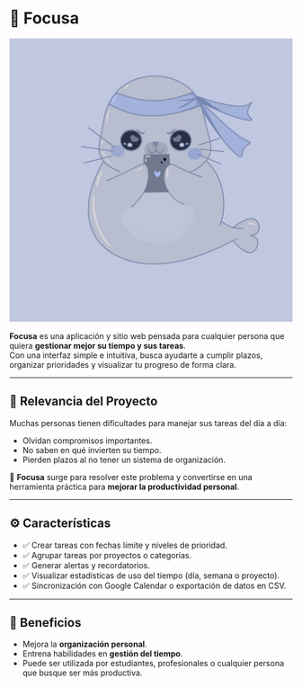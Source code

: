 # 🦭 Focusa

![Focusa Logo](focusa_logo.jpeg)

**Focusa** es una aplicación y sitio web pensada para cualquier persona que quiera **gestionar mejor su tiempo y sus tareas**.  
Con una interfaz simple e intuitiva, busca ayudarte a cumplir plazos, organizar prioridades y visualizar tu progreso de forma clara.

---

## 📌 Relevancia del Proyecto

Muchas personas tienen dificultades para manejar sus tareas del día a día:  
- Olvidan compromisos importantes.  
- No saben en qué invierten su tiempo.  
- Pierden plazos al no tener un sistema de organización.  

🚀 **Focusa** surge para resolver este problema y convertirse en una herramienta práctica para **mejorar la productividad personal**.

---

## ⚙️ Características

- ✅ Crear tareas con fechas límite y niveles de prioridad.  
- ✅ Agrupar tareas por proyectos o categorías.  
- ✅ Generar alertas y recordatorios.  
- ✅ Visualizar estadísticas de uso del tiempo (día, semana o proyecto).  
- ✅ Sincronización con Google Calendar o exportación de datos en CSV.  

---

## 🚀 Beneficios

- Mejora la **organización personal**.  
- Entrena habilidades en **gestión del tiempo**.  
- Puede ser utilizada por estudiantes, profesionales o cualquier persona que busque ser más productiva.  
